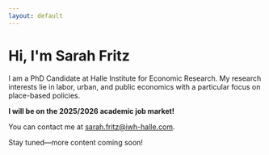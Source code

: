 ```yaml
---
layout: default
---
```


# Hi, I'm Sarah Fritz

I am a PhD Candidate at Halle Institute for Economic Research. My research interests lie in labor, urban, and public economics with a particular focus on place-based policies.

**I will be on the 2025/2026 academic job market!**

You can contact me at sarah.fritz@iwh-halle.com.

Stay tuned—more content coming soon!
